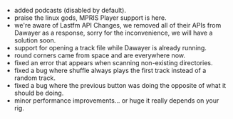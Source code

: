 - added podcasts (disabled by default).
- praise the linux gods, MPRIS Player support is here.
- we're aware of Lastfm API Changes, we removed all of their APIs from Dawayer as a response, sorry for the inconvenience, we will have a solution soon.
- support for opening a track file while Dawayer is already running.
- round corners came from space and are everywhere now.
- fixed an error that appears when scanning non-existing directories.
- fixed a bug where shuffle always plays the first track instead of a random track.
- fixed a bug where the previous button was doing the opposite of what it should be doing.
- minor performance improvements... or huge it really depends on your rig.